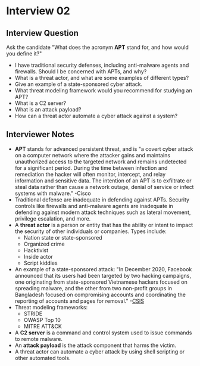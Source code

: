 # Interview 02

## Interview Question

Ask the candidate "What does the acronym **APT** stand for, and how would you define it?"

- I have traditional security defenses, including anti-malware agents and firewalls. Should I be concerned with APTs, and why?
- What is a threat actor, and what are some examples of different types?
- Give an example of a state-sponsored cyber attack.
- What threat modeling framework would you recommend for studying an APT?
- What is a C2 server?
- What is an attack payload?
- How can a threat actor automate a cyber attack against a system?

## Interviewer Notes

- **APT** stands for advanced persistent threat, and is "a covert cyber attack on a computer network where the attacker gains and maintains unauthorized access to the targeted network and remains undetected for a significant period. During the time between infection and remediation the hacker will often monitor, intercept, and relay information and sensitive data. The intention of an APT is to exfiltrate or steal data rather than cause a network outage, denial of service or infect systems with malware." -Cisco
- Traditional defense are inadequate in defending against APTs. Security controls like firewalls and anti-malware agents are inadequate in defending against modern attack techniques such as lateral movement, privilege escalation, and more.
- A **threat actor** is a person or entity that has the ability or intent to impact the security of other individuals or companies. Types include:
  - Nation state or state-sponsored
  - Organized crime
  - Hacktivist
  - Inside actor
  - Script kiddies
- An example of a state-sponsored attack: "In December 2020, Facebook announced that its users had been targeted by two hacking campaigns, one originating from state-sponsored Vietnamese hackers focused on spreading malware, and the other from two non-profit groups in Bangladesh focused on compromising accounts and coordinating the reporting of accounts and pages for removal." -[CSIS](https://www.csis.org/programs/strategic-technologies-program/significant-cyber-incidents)
- Threat modeling frameworks:
  - STRIDE
  - OWASP Top 10
  - MITRE ATT&CK
- A **C2 server** is a command and control system used to issue commands to remote malware.
- An **attack payload** is the attack component that harms the victim.
- A threat actor can automate a cyber attack by using shell scripting or other automated tools.

